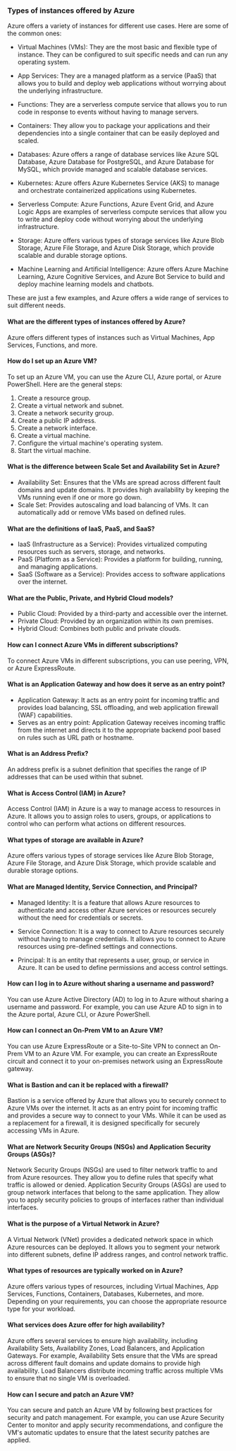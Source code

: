 ### Types of instances offered by Azure

Azure offers a variety of instances for different use cases. Here are some of the common ones:

- Virtual Machines (VMs): They are the most basic and flexible type of instance. They can be configured to suit specific needs and can run any operating system.

- App Services: They are a managed platform as a service (PaaS) that allows you to build and deploy web applications without worrying about the underlying infrastructure.

- Functions: They are a serverless compute service that allows you to run code in response to events without having to manage servers.

- Containers: They allow you to package your applications and their dependencies into a single container that can be easily deployed and scaled.

- Databases: Azure offers a range of database services like Azure SQL Database, Azure Database for PostgreSQL, and Azure Database for MySQL, which provide managed and scalable database services.

- Kubernetes: Azure offers Azure Kubernetes Service (AKS) to manage and orchestrate containerized applications using Kubernetes.

- Serverless Compute: Azure Functions, Azure Event Grid, and Azure Logic Apps are examples of serverless compute services that allow you to write and deploy code without worrying about the underlying infrastructure.

- Storage: Azure offers various types of storage services like Azure Blob Storage, Azure File Storage, and Azure Disk Storage, which provide scalable and durable storage options.

- Machine Learning and Artificial Intelligence: Azure offers Azure Machine Learning, Azure Cognitive Services, and Azure Bot Service to build and deploy machine learning models and chatbots.

These are just a few examples, and Azure offers a wide range of services to suit different needs.

#### What are the different types of instances offered by Azure?
Azure offers different types of instances such as Virtual Machines, App Services, Functions, and more.

#### How do I set up an Azure VM?
To set up an Azure VM, you can use the Azure CLI, Azure portal, or Azure PowerShell. Here are the general steps:
1. Create a resource group.
2. Create a virtual network and subnet.
3. Create a network security group.
4. Create a public IP address.
5. Create a network interface.
6. Create a virtual machine.
7. Configure the virtual machine's operating system.
8. Start the virtual machine.

#### What is the difference between Scale Set and Availability Set in Azure?
- Availability Set: Ensures that the VMs are spread across different fault domains and update domains. It provides high availability by keeping the VMs running even if one or more go down.
- Scale Set: Provides autoscaling and load balancing of VMs. It can automatically add or remove VMs based on defined rules.

#### What are the definitions of IaaS, PaaS, and SaaS?
- IaaS (Infrastructure as a Service): Provides virtualized computing resources such as servers, storage, and networks.
- PaaS (Platform as a Service): Provides a platform for building, running, and managing applications.
- SaaS (Software as a Service): Provides access to software applications over the internet.

#### What are the Public, Private, and Hybrid Cloud models?
- Public Cloud: Provided by a third-party and accessible over the internet.
- Private Cloud: Provided by an organization within its own premises.
- Hybrid Cloud: Combines both public and private clouds.

#### How can I connect Azure VMs in different subscriptions?
To connect Azure VMs in different subscriptions, you can use peering, VPN, or Azure ExpressRoute.

#### What is an Application Gateway and how does it serve as an entry point?
- Application Gateway: It acts as an entry point for incoming traffic and provides load balancing, SSL offloading, and web application firewall (WAF) capabilities.
- Serves as an entry point: Application Gateway receives incoming traffic from the internet and directs it to the appropriate backend pool based on rules such as URL path or hostname.

#### What is an Address Prefix?
An address prefix is a subnet definition that specifies the range of IP addresses that can be used within that subnet.

#### What is Access Control (IAM) in Azure?
Access Control (IAM) in Azure is a way to manage access to resources in Azure. It allows you to assign roles to users, groups, or applications to control who can perform what actions on different resources.

#### What types of storage are available in Azure?
Azure offers various types of storage services like Azure Blob Storage, Azure File Storage, and Azure Disk Storage, which provide scalable and durable storage options.

#### What are Managed Identity, Service Connection, and Principal?

- Managed Identity: It is a feature that allows Azure resources to authenticate and access other Azure services or resources securely without the need for credentials or secrets.

- Service Connection: It is a way to connect to Azure resources securely without having to manage credentials. It allows you to connect to Azure resources using pre-defined settings and connections.

- Principal: It is an entity that represents a user, group, or service in Azure. It can be used to define permissions and access control settings.


#### How can I log in to Azure without sharing a username and password?
You can use Azure Active Directory (AD) to log in to Azure without sharing a username and password. For example, you can use Azure AD to sign in to the Azure portal, Azure CLI, or Azure PowerShell.

#### How can I connect an On-Prem VM to an Azure VM?
You can use Azure ExpressRoute or a Site-to-Site VPN to connect an On-Prem VM to an Azure VM. For example, you can create an ExpressRoute circuit and connect it to your on-premises network using an ExpressRoute gateway.

#### What is Bastion and can it be replaced with a firewall?
Bastion is a service offered by Azure that allows you to securely connect to Azure VMs over the internet. It acts as an entry point for incoming traffic and provides a secure way to connect to your VMs. While it can be used as a replacement for a firewall, it is designed specifically for securely accessing VMs in Azure.

#### What are Network Security Groups (NSGs) and Application Security Groups (ASGs)?
Network Security Groups (NSGs) are used to filter network traffic to and from Azure resources. They allow you to define rules that specify what traffic is allowed or denied. Application Security Groups (ASGs) are used to group network interfaces that belong to the same application. They allow you to apply security policies to groups of interfaces rather than individual interfaces.

#### What is the purpose of a Virtual Network in Azure?
A Virtual Network (VNet) provides a dedicated network space in which Azure resources can be deployed. It allows you to segment your network into different subnets, define IP address ranges, and control network traffic.

#### What types of resources are typically worked on in Azure?
Azure offers various types of resources, including Virtual Machines, App Services, Functions, Containers, Databases, Kubernetes, and more. Depending on your requirements, you can choose the appropriate resource type for your workload.

#### What services does Azure offer for high availability?
Azure offers several services to ensure high availability, including Availability Sets, Availability Zones, Load Balancers, and Application Gateways. For example, Availability Sets ensure that the VMs are spread across different fault domains and update domains to provide high availability. Load Balancers distribute incoming traffic across multiple VMs to ensure that no single VM is overloaded.

#### How can I secure and patch an Azure VM?
You can secure and patch an Azure VM by following best practices for security and patch management. For example, you can use Azure Security Center to monitor and apply security recommendations, and configure the VM's automatic updates to ensure that the latest security patches are applied.
